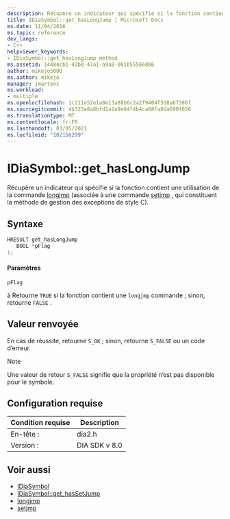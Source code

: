 ```yaml
---
description: Récupère un indicateur qui spécifie si la fonction contient une utilisation de la commande longjmp) (associée à une commande setjmp (/CPP/c-Runtime-Library/Reference/setjmp), qui constituent la méthode de gestion des exceptions de style C.
title: IDiaSymbol::get_hasLongJump | Microsoft Docs
ms.date: 11/04/2016
ms.topic: reference
dev_langs:
- C++
helpviewer_keywords:
- IDiaSymbol::get_hasLongJump method
ms.assetid: 14484cb1-43b0-47a1-a9a8-081b55566886
author: mikejo5000
ms.author: mikejo
manager: jmartens
ms.workload:
- multiple
ms.openlocfilehash: 1c211e52e1a8e13a88b6c2a2f9404f5d8a67386f
ms.sourcegitcommit: 4b323a8a8bfd1a1a9e84f4b4ca88fa8da690f656
ms.translationtype: MT
ms.contentlocale: fr-FR
ms.lasthandoff: 03/05/2021
ms.locfileid: "102156299"
---
```

# <a name="idiasymbolget_haslongjump"></a>IDiaSymbol::get_hasLongJump
Récupère un indicateur qui spécifie si la fonction contient une utilisation de la commande [longjmp](/cpp/c-runtime-library/reference/longjmp) (associée à une commande [setjmp](/cpp/c-runtime-library/reference/setjmp) , qui constituent la méthode de gestion des exceptions de style C).

## <a name="syntax"></a>Syntaxe

```C++
HRESULT get_hasLongJump
   BOOL *pFlag
);
```

#### <a name="parameters"></a>Paramètres
 `pFlag`

à Retourne `TRUE` si la fonction contient une `longjmp` commande ; sinon, retourne `FALSE` .

## <a name="return-value"></a>Valeur renvoyée
 En cas de réussite, retourne `S_OK` ; sinon, retourne `S_FALSE` ou un code d’erreur.

> [!NOTE]
> Une valeur de retour `S_FALSE` signifie que la propriété n’est pas disponible pour le symbole.

## <a name="requirements"></a>Configuration requise

|Condition requise|Description|
|-----------------|-----------------|
|En-tête :|dia2.h|
|Version :|DIA SDK v 8.0|

## <a name="see-also"></a>Voir aussi
- [IDiaSymbol](../../debugger/debug-interface-access/idiasymbol.md)
- [IDiaSymbol::get_hasSetJump](../../debugger/debug-interface-access/idiasymbol-get-hassetjump.md)
- [longjmp](/cpp/c-runtime-library/reference/longjmp)
- [setjmp](/cpp/c-runtime-library/reference/setjmp)
